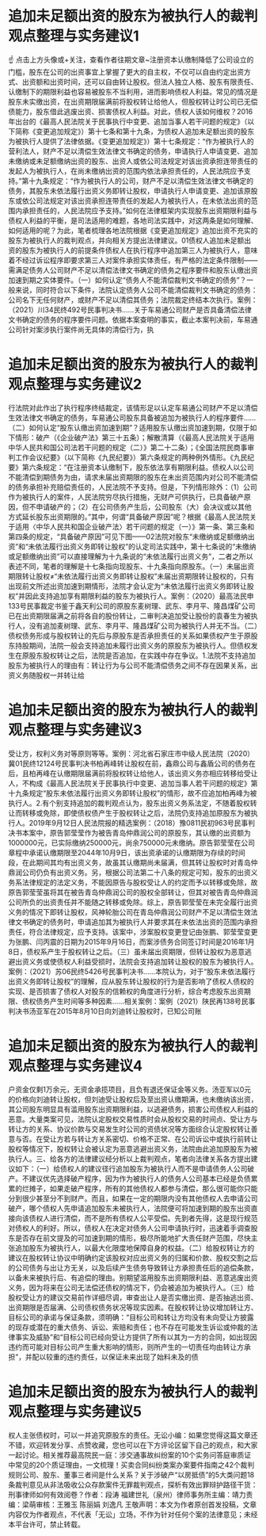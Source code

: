 # 追加未足额出资的股东为被执行人的裁判观点整理与实务建议1

☝ 点击上方头像或+关注，查看作者往期文章~注册资本认缴制降低了公司设立的门槛，股东在公司的出资事宜上掌握了更大的自主权，不仅可以自由约定出资方式、出资额和出资时间，还可以自由转让股权。但法人独立人格、股东有限责任、认缴制下的期限利益也容易被股东不当利用，进而影响债权人利益。常见的情况是股东未实缴出资，在出资期限届满前将股权转让给他人，但股权转让时公司已无偿债能力，股东借此逃废出资、损害债权人利益。对此，债权人该如何维权？2016年出台的《最高人民法院关于民事执行中变更、追加当事人若干问题的规定》（以下简称《变更追加规定》）第十七条和第十九条，为债权人追加未足额出资的股东为被执行人提供了法律依据。《变更追加规定》）第十七条规定：“作为被执行人的营利法人，财产不足以清偿生效法律文书确定的债务，申请执行人申请变更、追加未缴纳或未足额缴纳出资的股东、出资人或依公司法规定对该出资承担连带责任的发起人为被执行人，在尚未缴纳出资的范围内依法承担责任的，人民法院应予支持。”第十九条规定：“作为被执行人的公司，财产不足以清偿生效法律文书确定的债务，其股东未依法履行出资义务即转让股权，申请执行人申请变更、追加该原股东或依公司法规定对该出资承担连带责任的发起人为被执行人，在未依法出资的范围内承担责任的，人民法院应予支持。”如何在法律框架内实现股东出资期限利益与债权人利益的平衡，是司法适用的难题，各地司法实践中，对这两条是如何理解、如何适用的呢？为此，笔者梳理各地法院根据《变更追加规定》追加出资不充实的股东为被执行人的裁判观点，并向相关方提出法律建议。01债权人追加未足额出资的股东为被执行人的前提条件债权人在执行程序中追加第三人为被执行人，意味着不经过诉讼程序即要求第三人对案件承担实体责任，有严格的法定条件限制——需满足债务人公司财产不足以清偿法律文书确定的债务之程序要件和股东认缴出资加速到期之实体要件。（一）如何认定“债务人不能清偿裁判文书确定的债务”？一般来说，同时符合以下条件，法院认定债务人公司不能清偿裁判文书确定的债务：公司名下无任何财产，或财产不足以清偿其债务；法院裁定终结本次执行。案例：（2021）川34民终492号民事判决书……关于车易通公司财产是否具备清偿法律文书确定的债务的程序要件问题。依据本案查明的事实，截止本案判决前，车易通公司针对案涉执行案件尚无具体的清偿行为，执

# 追加未足额出资的股东为被执行人的裁判观点整理与实务建议2

行法院对此作出了执行程序终结裁定，该情形足以认定车易通公司财产不足以清偿生效法律文书确定的债务，车易通公司股东具备被追加为被执行人的程序要件……（二）如何认定“股东认缴出资加速到期”？适用股东认缴出资加速到期，仅限于如下情形：破产（《企业破产法》第三十五条）；解散清算（《最高人民法院关于适用中华人民共和国公司法若干问题的规定（二）》第二十二条）；《全国法院民商事审判工作会议纪要》（以下简称《九民纪要》）第六条规定的两种例外情形。《九民纪要》第六条规定：“在注册资本认缴制下，股东依法享有期限利益。债权人以公司不能清偿到期债务为由，请求未届出资期限的股东在未出资范围内对公司不能清偿的债务承担补充赔偿责任的，人民法院不予支持。但是，下列情形除外：（1）公司作为被执行人的案件，人民法院穷尽执行措施，无财产可供执行，已具备破产原因，但不申请破产的；（2）在公司债务产生后，公司股东（大）会决议或以其他方式延长股东出资期限的。”其中，何谓“具备破产原因”呢？根据《最高人民法院关于适用〈中华人民共和国企业破产法〉若干问题的规定（一）》第一条、第三条和第四条的规定，“具备破产原因”可见下图——02法院对股东“未缴纳或足额缴纳出资”和“未依法履行出资义务即转让股权”的认定司法实践中，第十七条说的“未缴纳或足额缴纳出资”可以直接理解为十九条说的“未依法履行出资义务”，二者之所以表述不同，笔者的理解是十七条指向现股东、十九条指向原股东。（一）未届出资期限转让股权≠“未依法履行出资义务即转让股权”未届出资期限转让股权的，只有出现前文所述出资加速到期情形，法院才会认定为“未依法履行出资义务即转让股权”并因此支持追加享有期限利益的股东为被执行人。案例：（2020）最高法民申133号民事裁定书鉴于鑫天利公司的原股东麦树理、武东、李月平、隆昌煤矿公司已在出资期限届满之前将各自的股份转让，二审判决追加受让股份的袁春生为被执行人，没有追加麦树理、武东、李月平、隆昌煤矿公司为被执行人并无不当。（二）债权债务形成与股权转让的先后与原股东是否承担责任的关系如果债权产生于原股东持股期间，法院一般会支持追加未履行出资义务的原股东为被执行人。但债权发生在原股东股权转让之后，法院是否追加，在实践中存在争议。1.法院不支持追加股东为被执行人的理由有：转让行为与公司不能清偿债务之间不存在因果关系，出资义务随股权一并转让给

# 追加未足额出资的股东为被执行人的裁判观点整理与实务建议3

受让方，权利义务对等原则等等。案例：河北省石家庄市中级人民法院（2020）冀01民终12124号民事判决书柏再峰转让股权在前，鑫鼎公司与鑫盾公司的债务在后，且柏再峰在认缴期限届满前将股权转让给他人，该出资义务亦相应转移给受让人，不构成《最高人民法院关于民事执行中变更、追加当事人若干问题的规定》第十九条规定“股东未依法履行出资义务即转让股权”的情形，故不应追加柏再峰为被执行人。2.有个别支持追加的裁判观点认为，股东出资义务系法定，不随着股权转让而转移或免除，即使债权债产生于股权转让之后，法院仍支持追加原股东为被执行人。2019年9月12日人民法院报的精选案例：（2018）豫0811民初963号民事判决书本案中，原告郭莹莹作为被告青岛仲鼎润公司的原股东，其认缴的出资额为1000000元，已实际缴纳250000元，尚余750000元未缴纳。原告郭莹莹在公司章程中承诺认缴期限至2044年10月9日，该出资承诺的认缴期限为存续的时间段，在此期间其均有出资义务，故虽其认缴期尚未届满，但其转让股权时对青岛仲鼎润公司仍负有出资义务。另，根据公司法第二十八条的规定可知，股东的出资义务系法律规定的法定义务，不能因原告与股权受让人的约定而予以转移或免除，故原告郭莹莹虽将其在被告青岛仲鼎润公司的股权全部转让，但其对被告青岛仲鼎润公司所负的出资责任并不能随之转移或免除。综上，原告郭莹莹在未完全履行出资义务的情况下即转让股权，风神轮胎公司在青岛仲鼎润公司财产不足以清偿生效法律文书确定的债务时，申请追加其为被执行人并要求其在未依法出资的范围内承担责任，符合法律规定，应予支持。该案中，涉案股权变更登记由张鹏、郭莹莹变更为张鹏、闫丙震的日期为2015年9月16日，而案涉债务合同签订时间是2016年1月8日，债权系产生于股权转让之后。（三）虽未届出资期限，但转让股权为恶意逃避出资义务或使债权人利益受损时，法院会支持追加转让股权的股东为被执行人。案例：（2021）苏06民终5426号民事判决书……本院认为，对于“股东未依法履行出资义务即转让股权”的理解，应从股东转让股权的行为是否影响了债权人债权的实现、是否损害了债权人对股东的信赖权的角度进行分析，综合考虑股东出资期限、债权债务产生时间等多种因素……相关案例：案例（2021）陕民再138号民事判决书汤亚军在2015年8月10日向刘迪转让股权时，已知公司账

# 追加未足额出资的股东为被执行人的裁判观点整理与实务建议4

户资金仅剩1万余元，无资金承揽项目，且负有退还保证金等义务。汤亚军以0元的价格向刘迪转让股权，但刘迪受让股权后及至出资认缴期满，也未缴纳该出资，其公司股东明显具有滥用股东出资期限利益，以逃避债务，损害公司债权人利益的恶意。大量类案可见，法院认定股权交易性质时会从股权交易的时间点、受让方与转让方的关系、协议价款与交易发生时公司的资债状况等方面综合认定股权转让善意与否。在受让方若与转让方关系密切、价格不正常、在公司诉讼中或执行前转让股权等情况下，股权转让会被认定为恶意逃避出资义务，法院由此追加原股东为被执行人。三、给各方的法律建议经分析以上裁判观点，笔者向法律关系各方提出建议如下：（一）给债权人的建议径行追加股东为被执行人而不是申请债务人公司破产。不建议优先选择破产程序，因为作为被执行人的债务人公司基本已经是负债累累的烂摊子，如果走破产程序，所有的其他债权人都参与清偿，那么很可能你只能分到很少甚至分不到财产。而且，如果在一定的期限内没有其他债权人去申请公司破产，哪个债权人先申请追加股东未被执行人，法院便可将加速到期的股东出资直接向该债权人进行清偿，而不是所有债权人公平受偿。先到者先得，这是现行规范对债权人的利好。所以，债权人在决定对债务人公司申请执行时，迅速着手调查股东是否存在前文提及的可加速到期的情形，极尽所能地扩大责任财产范围，尽快主张追加股东为被执行人，以最大化限度地保障自身的权益。（二）给股权转让方的建议在股权转让协议中明确约定该股权对应出资义务的归属和价款、股权交割之后的公司债务与出让方无关，以及后续产生债务导致转让方承担责任后的追偿条款，以备未来被执行后、有追偿的理由。别期望滥用股东出资期限利益、恶意逃废出资义务，因为将来在公司无法偿还债权的情况下，仍会被追加为被执行人。（三）给股权受让方的建议交易前作详细尽调，审查出让人是否实缴出资、是否抽逃出资、出资期限是否届满、公司债权债务状况等现实因素。在股权转让协议增加转让方、目标公司的承诺与保证条款，须明确：“目标公司和转让方均没有未向受让方披露的现存或潜在的重大债务、诉讼、索赔和责任；也不存在可能发生诉讼或仲裁的法律事实及威胁”和“目标公司已经向受让方提供了所有以其为一方的合同，如出现因违约而可能对目标公司产生重大影响的情形，则所产生的一切责任均由转让方承担”，并配以较重的违约责任，以保证未来出现了始料未及的债

# 追加未足额出资的股东为被执行人的裁判观点整理与实务建议5

权人主张债权时，可以一并追究原股东的责任。无讼小编：如果您觉得这篇文章还不错，欢迎转发分享、点赞收藏，您也可以在下方评论区留下自己的观点，和大家一起讨论。相关推荐最高院民一庭：涉交通事故纠纷案的10个实务问答庭审质证中常见的20个质证理由，一文梳理！买卖合同纠纷类案办案要件指南之42个裁判规则公司、股东、董事三者间是什么关系？关于涉破产“以房抵债”的5大类问题18条裁判意见从非法吸收公众存款案件无罪裁判观点，探析有效出罪辩护路径干货：刑事律师如何有效阅卷？作者：段涛 福建世礼（泉州）律师事务所主编：靖力责编：梁萌审核：王雅玉 陈丽娟 刘逸凡 王敬声明：本文为作者原创首发投稿，文章内容仅为作者观点，不代表「无讼」立场，不作为针对任何个案的法律意见；未经本平台许可，禁止转载。

